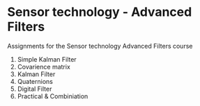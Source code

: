 # Sensor technology - Advanced Filters
Assignments for the Sensor technology Advanced Filters course

1. Simple Kalman Filter
2. Covarience matrix
3. Kalman Filter
4. Quaternions
5. Digital Filter
6. Practical & Combiniation
